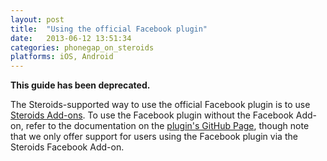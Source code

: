 ```yaml
---
layout: post
title:  "Using the official Facebook plugin"
date:   2013-06-12 13:51:34
categories: phonegap_on_steroids
platforms: iOS, Android
---
```


**This guide has been deprecated.**

The Steroids-supported way to use the official Facebook plugin is to use [Steroids Add-ons](http://www.appgyver.com/steroids/addons). To use the Facebook plugin without the Facebook Add-on, refer to the documentation on the [plugin's GitHub Page](https://github.com/phonegap-build/FacebookConnect), though note that we only offer support for users using the Facebook plugin via the Steroids Facebook Add-on.
